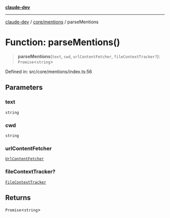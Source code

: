 [**claude-dev**](../../../README.md)

***

[claude-dev](../../../README.md) / [core/mentions](../README.md) / parseMentions

# Function: parseMentions()

> **parseMentions**(`text`, `cwd`, `urlContentFetcher`, `fileContextTracker?`): `Promise`\<`string`\>

Defined in: src/core/mentions/index.ts:56

## Parameters

### text

`string`

### cwd

`string`

### urlContentFetcher

[`UrlContentFetcher`](../../../services/browser/UrlContentFetcher/classes/UrlContentFetcher.md)

### fileContextTracker?

[`FileContextTracker`](../../context/context-tracking/FileContextTracker/classes/FileContextTracker.md)

## Returns

`Promise`\<`string`\>
